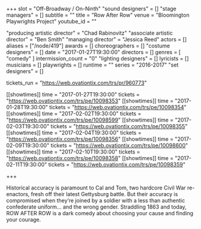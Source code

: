 +++
slot = "Off-Broadway / On-Ninth"
"sound designers" = []
"stage managers" = []
subtitle = ""
title = "Row After Row"
venue = "Bloomington Playwrights Project"
youtube_id = ""

"producing artistic director" = "Chad Rabinovitz"
"associate artistic director" = "Ben Smith"
"managing director" = "Jessica Reed"
actors = []
aliases = ["/node/419"]
awards = []
choreographers = []
"costume designers" = []
date = "2017-01-27T19:30:00"
directors = []
genres = [
  "comedy"
]
intermission_count = "0"
"lighting designers" = []
lyricists = []
musicians = []
playwrights = []
runtime = ""
series = "2016-2017"
"set designers" = []

tickets_run = "https://web.ovationtix.com/trs/pr/960773"

[[showtimes]]
time = "2017-01-27T19:30:00"
tickets = "https://web.ovationtix.com/trs/pe/10098353"
[[showtimes]]
time = "2017-01-28T19:30:00"
tickets = "https://web.ovationtix.com/trs/pe/10098354"
[[showtimes]]
time = "2017-02-02T19:30:00"
tickets = "https://web.ovationtix.com/trs/pe/10098599"
[[showtimes]]
time = "2017-02-03T19:30:00"
tickets = "https://web.ovationtix.com/trs/pe/10098355"
[[showtimes]]
time = "2017-02-04T19:30:00"
tickets = "https://web.ovationtix.com/trs/pe/10098356"
[[showtimes]]
time = "2017-02-09T19:30:00"
tickets = "https://web.ovationtix.com/trs/pe/10098600"
[[showtimes]]
time = "2017-02-10T19:30:00"
tickets = "https://web.ovationtix.com/trs/pe/10098358"
[[showtimes]]
time = "2017-02-11T19:30:00"
tickets = "https://web.ovationtix.com/trs/pe/10098359"

+++

Historical accuracy is paramount to Cal and Tom, two hardcore Civil War re-enactors, fresh off their latest Gettysburg battle. But their accuracy is compromised when they’re joined by a soldier with a less than authentic confederate uniform... and the wrong gender. Straddling 1863 and today, ROW AFTER ROW is a dark comedy about choosing your cause and finding your courage.
